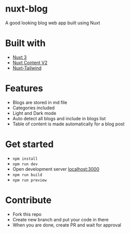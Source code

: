 # nuxt-blog
A good looking blog web app built using Nuxt 

# Built with
- [Nuxt 3](https://nuxt.com/)
- [Nuxt Content V2](https://content.nuxtjs.org/)
- [Nuxt-Tailwind](https://tailwindcss.nuxtjs.org/)

# Features
- Blogs are stored in md file
- Categories included
- Light and Dark mode
- Auto detect all blogs and include in blogs list
- Table of content is made automatically for a blog post

# Get started
- ```npm install```
- ```npm run dev```
- Open development server [localhost:3000](http://localhost:3000)
- ```npm run build```
- ```npm run preview```

# Contribute
- Fork this repo
- Create new branch and put your code in there
- When you are done, create PR and wait for approval
